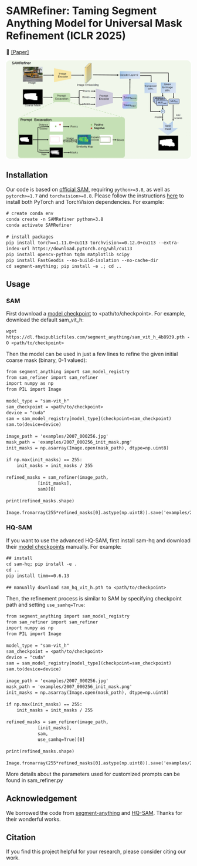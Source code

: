 # SAMRefiner: Taming Segment Anything Model for Universal Mask Refinement (ICLR 2025)
:closed_book: [[Paper]](https://arxiv.org/abs/)

![images](framework.jpg)


## Installation

Our code is based on [official SAM](https://github.com/facebookresearch/segment-anything), requiring `python>=3.8`, as well as `pytorch>=1.7` and `torchvision>=0.8`. Please follow the instructions [here](https://pytorch.org/get-started/locally/) to install both PyTorch and TorchVision dependencies. For example:



```
# create conda env
conda create -n SAMRefiner python=3.8
conda activate SAMRefiner

# install packages
pip install torch==1.11.0+cu113 torchvision==0.12.0+cu113 --extra-index-url https://download.pytorch.org/whl/cu113
pip install opencv-python tqdm matplotlib scipy
pip install FastGeodis --no-build-isolation --no-cache-dir
cd segment-anything; pip install -e .; cd ..

```


## Usage
### SAM

First download a [model checkpoint](https://github.com/facebookresearch/segment-anything?tab=readme-ov-file#model-checkpoints) to <path/to/checkpoint>. For example, download the default sam_vit_h:
```
wget https://dl.fbaipublicfiles.com/segment_anything/sam_vit_h_4b8939.pth -O <path/to/checkpoint>
```

Then the model can be used in just a few lines to refine the given initial coarse mask (binary, 0-1 valued):

```
from segment_anything import sam_model_registry
from sam_refiner import sam_refiner
import numpy as np
from PIL import Image

model_type = "sam-vit_h"
sam_checkpoint = <path/to/checkpoint>
device = "cuda"
sam = sam_model_registry[model_type](checkpoint=sam_checkpoint)
sam.to(device=device)

image_path = 'examples/2007_000256.jpg'
mask_path = 'examples/2007_000256_init_mask.png'
init_masks = np.asarray(Image.open(mask_path), dtype=np.uint8)

if np.max(init_masks) == 255:
    init_masks = init_masks / 255

refined_masks = sam_refiner(image_path, 
            [init_masks],
            sam)[0]
                            
print(refined_masks.shape)

Image.fromarray(255*refined_masks[0].astype(np.uint8)).save('examples/2007_000256_refined_mask.png')
```

### HQ-SAM
If you want to use the advanced HQ-SAM, first install sam-hq and download their [model checkpoints](https://github.com/SysCV/sam-hq/tree/main?tab=readme-ov-file#model-checkpoints) manually. For example:
```
## install
cd sam-hq; pip install -e .
cd ..
pip install timm==0.6.13

## manually download sam_hq_vit_h.pth to <path/to/checkpoint>
```

Then, the refinement process is similar to SAM by specifying checkpoint path and setting `use_samhq=True`:
```
from segment_anything import sam_model_registry
from sam_refiner import sam_refiner
import numpy as np
from PIL import Image

model_type = "sam-vit_h"
sam_checkpoint = <path/to/checkpoint>
device = "cuda"
sam = sam_model_registry[model_type](checkpoint=sam_checkpoint)
sam.to(device=device)

image_path = 'examples/2007_000256.jpg'
mask_path = 'examples/2007_000256_init_mask.png'
init_masks = np.asarray(Image.open(mask_path), dtype=np.uint8)

if np.max(init_masks) == 255:
    init_masks = init_masks / 255

refined_masks = sam_refiner(image_path, 
            [init_masks],
            sam,
            use_samhq=True)[0]
                            
print(refined_masks.shape)

Image.fromarray(255*refined_masks[0].astype(np.uint8)).save('examples/2007_000256_refined_mask_samhq.png')
```

More details about the parameters used for customized prompts can be found in sam_refiner.py  


## Acknowledgement
We borrowed the code from [segment-anything](https://github.com/facebookresearch/segment-anything) and [HQ-SAM](https://github.com/SysCV/sam-hq). Thanks for their wonderful works.

## Citation
If you find this project helpful for your research, please consider citing our work.